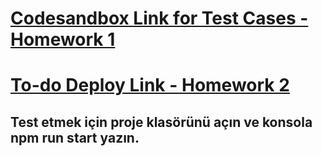 # [Codesandbox Link for Test Cases - Homework 1](https://codesandbox.io/s/focused-easley-d1k4o?file=/src/index.js)

# [To-do Deploy Link - Homework 2](https://hardcore-ardinghelli-101d8c.netlify.app/)

## Test etmek için proje klasörünü açın ve konsola <b>npm run start</b> yazın.
